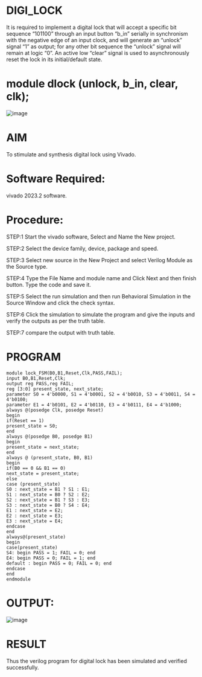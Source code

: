 
# DIGI_LOCK
It is required to implement a digital lock that will accept a specific bit sequence  “101100” through an input button “b_in” serially in synchronism with the negative edge of an input clock, and will generate an “unlock” signal “1” as output; for any other bit sequence the “unlock” signal will remain at logic “0”.  An active low “clear” signal is used to asynchronously reset the lock in its initial/default state.
# module dlock (unlock, b_in, clear, clk);
![image](https://github.com/RESMIRNAIR/DIGI_LOCK/assets/154305926/61af2bd3-8217-461d-bbce-df66969fe413)
# AIM
To stimulate and synthesis digital lock using Vivado.

# Software Required:
vivado 2023.2 software.

# Procedure:
STEP:1 Start the vivado software, Select and Name the New project.

STEP:2 Select the device family, device, package and speed.

STEP:3 Select new source in the New Project and select Verilog Module as the Source type.

STEP:4 Type the File Name and module name and Click Next and then finish button. Type the code and save it.

STEP:5 Select the run simulation and then run Behavioral Simulation in the Source Window and click the check syntax.

STEP:6 Click the simulation to simulate the program and give the inputs and verify the outputs as per the truth table.

STEP:7 compare the output with truth table.

# PROGRAM
~~~
module lock_FSM(B0,B1,Reset,Clk,PASS,FAIL);
input B0,B1,Reset,Clk;
output reg PASS,reg FAIL;
reg [3:0] present_state, next_state;
parameter S0 = 4'b0000, S1 = 4'b0001, S2 = 4'b0010, S3 = 4'b0011, S4 = 4'b0100;
parameter E1 = 4'b0101, E2 = 4'b0110, E3 = 4'b0111, E4 = 4'b1000;
always @(posedge Clk, posedge Reset)
begin    
if(Reset == 1)
present_state = S0;     
end
always @(posedge B0, posedge B1)
begin
present_state = next_state;
end
always @ (present_state, B0, B1)
begin
if(B0 == 0 && B1 == 0)
next_state = present_state;
else
case (present_state)
S0 : next_state = B1 ? S1 : E1;
S1 : next_state = B0 ? S2 : E2;
S2 : next_state = B1 ? S3 : E3;
S3 : next_state = B0 ? S4 : E4;
E1 : next_state = E2;
E2 : next_state = E3;
E3 : next_state = E4;    
endcase
end
always@(present_state)
begin
case(present_state)
S4: begin PASS = 1; FAIL = 0; end
E4: begin PASS = 0; FAIL = 1; end
default : begin PASS = 0; FAIL = 0; end
endcase
end
endmodule
~~~

# OUTPUT:
![image](https://github.com/TARUN-E-A/DIGI_LOCK/assets/163630871/d371729f-f462-4ad7-8891-fcc77ad20368)

# RESULT
Thus the verilog program for digital lock has been simulated and verified successfully.
